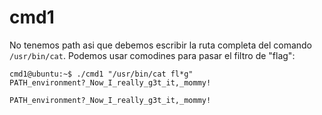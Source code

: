 # cmd1

No tenemos path asi que debemos escribir la ruta completa del comando `/usr/bin/cat`. Podemos usar comodines para pasar el filtro de "flag":
```
cmd1@ubuntu:~$ ./cmd1 "/usr/bin/cat fl*g"
PATH_environment?_Now_I_really_g3t_it,_mommy!
```

`PATH_environment?_Now_I_really_g3t_it,_mommy!`
